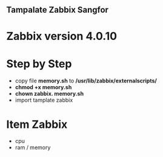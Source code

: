 ## Tampalate Zabbix Sangfor
# Zabbix version 4.0.10

# Step by Step
  * copy file **memory.sh** to **/usr/lib/zabbix/externalscripts/** 
  * **chmod +x memory.sh**
  * **chown zabbix. memory.sh**
  * import tamplate zabbix

  # Item Zabbix
  * cpu
  * ram / memory
